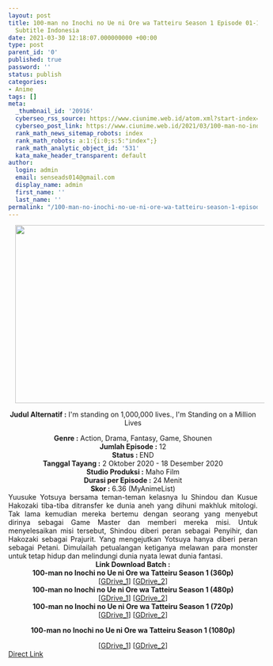 ```yaml
---
layout: post
title: 100-man no Inochi no Ue ni Ore wa Tatteiru Season 1 Episode 01-12 END [Batch]
  Subtitle Indonesia
date: 2021-03-30 12:18:07.000000000 +00:00
type: post
parent_id: '0'
published: true
password: ''
status: publish
categories:
- Anime
tags: []
meta:
  _thumbnail_id: '20916'
  cyberseo_rss_source: https://www.ciunime.web.id/atom.xml?start-index=151&max-results=150
  cyberseo_post_link: https://www.ciunime.web.id/2021/03/100-man-no-inochi-no-ue-ni-ore-wa.html
  rank_math_news_sitemap_robots: index
  rank_math_robots: a:1:{i:0;s:5:"index";}
  rank_math_analytic_object_id: '531'
  kata_make_header_transparent: default
author:
  login: admin
  email: senseads014@gmail.com
  display_name: admin
  first_name: ''
  last_name: ''
permalink: "/100-man-no-inochi-no-ue-ni-ore-wa-tatteiru-season-1-episode-01-12-end-batch-subtitle-indonesia/"
---
```

<div style="text-align: center;">
<div style="text-align: left;">
<div class="separator" style="clear: both; text-align: center;"></div>
</div>
<div class="separator" style="clear: both; text-align: center;"><a href="https://1.bp.blogspot.com/-suzNrkLqg9I/X3fsO5t4bdI/AAAAAAAAeTQ/fvbfDG4QCngtwaJxJlOmjecPXnsvpRq3ACLcBGAsYHQ/s1280/100-man%2Bno%2BInochi%2Bno%2BUe%2Bni%2BOre%2Bwa%2BTatteiru.jpg" style="margin-left: 1em; margin-right: 1em;"><img border="0" data-original-height="720" data-original-width="1280" height="360" src="{{ site.baseurl }}/assets/2021/03/100-man%2Bno%2BInochi%2Bno%2BUe%2Bni%2BOre%2Bwa%2BTatteiru.jpg" width="640" /></a></div>
<p><b>Judul</b><b><b> Alternatif</b> :</b> I'm standing on 1,000,000 lives.,&nbsp;I'm Standing on a Million Lives</div>
<div style="text-align: center;"><b><b>Genre :</b></b> Action, Drama, Fantasy, Game,&nbsp;Shounen</div>
<div style="text-align: center;"><b>Jumlah Episode :</b> 12<br /><b>Status : </b>END<br /><b>Tanggal Tayang :</b> 2 Oktober 2020&nbsp;- 18 Desember 2020<br /><b>Studio Produksi :</b> Maho Film<br /><b>Durasi per Episode :</b> 24 Menit</div>
<div style="text-align: center;"><b>Skor :</b> 6.36 (MyAnimeList)</div>
<div style="text-align: center;"></div>
<div style="text-align: justify;">Yuusuke Yotsuya bersama teman-teman kelasnya Iu Shindou dan Kusue Hakozaki tiba-tiba ditransfer ke dunia aneh yang dihuni makhluk mitologi. Tak lama kemudian mereka bertemu dengan seorang yang menyebut dirinya sebagai Game Master dan memberi mereka misi. Untuk menyelesaikan misi tersebut, Shindou diberi peran sebagai Penyihir, dan Hakozaki sebagai Prajurit. Yang mengejutkan Yotsuya hanya diberi peran sebagai Petani. Dimulailah petualangan ketiganya melawan para monster untuk tetap hidup dan melindungi dunia nyata lewat dunia fantasi.</div>
<div style="text-align: justify;"></div>
<div style="text-align: justify;"></div>
<div style="text-align: center;">
<div><b>Link Download Batch :</b></div>
<div>
<div><b>100-man no Inochi no Ue ni Ore wa Tatteiru&nbsp;Season 1&nbsp;(360p)</b></div>
</div>
<div>[<a href="https://drive.google.com/uc?id=1_q3zMU3RAtQ8FNgsjDYTqapHoKj35nMB" target="_blank" rel="noopener">GDrive_1</a>] [<a href="https://drive.google.com/uc?export=download&amp;id=1UINaM6PYti5RgJs767T0iY8ueKSHoH8l" target="_blank" rel="noopener">GDrive_2</a>]</div>
<div></div>
<div><b>100-man no Inochi no Ue ni Ore wa Tatteiru&nbsp;Season 1&nbsp;(480p)</b></div>
<div>[<a href="https://drive.google.com/uc?id=18V49j7gO8TKGa1VRVCCh6BwFb-9-xB47" target="_blank" rel="noopener">GDrive_1</a>] [<a href="https://drive.google.com/uc?export=download&amp;id=1JkOSudrYNiBpfQGAJBYLjSH1vk2EHxyN" target="_blank" rel="noopener">GDrive_2</a>]</div>
<div></div>
<div><b>100-man no Inochi no Ue ni Ore wa Tatteiru&nbsp;Season 1&nbsp;(720p)</b></div>
<div>[<a href="https://drive.google.com/uc?id=1GIVXa4Dd9MML5xjUwFFkKQmBfFAFqvdP" target="_blank" rel="noopener">GDrive_1</a>] [<a href="https://drive.google.com/uc?export=download&amp;id=1pl--cepq5yJFM874Q_QIaiu3ohw3FFlt" target="_blank" rel="noopener">GDrive_2</a>]</p>
<p><b>100-man no Inochi no Ue ni Ore wa Tatteiru&nbsp;Season 1 (1080p)</b></div>
<div>[<a href="https://drive.google.com/uc?id=1Mlv_tG7aBfDbrG3I5_XOF09qQdz3RKxR" target="_blank" rel="noopener">GDrive_1</a>] [<a href="https://drive.google.com/uc?export=download&amp;id=1nmds4_kRA6FQswus0L2InsPpzr7Jk-yX" target="_blank" rel="noopener">GDrive_2</a>]</div>
</div>
<div style="text-align: center;"></div>
<link rel="stylesheet" href="https://cdnjs.cloudflare.com/ajax/libs/font-awesome/4.7.0/css/font-awesome.min.css" />
<div class="divbtn"> <a href="https://handymansurrender.com/fihup8buzv?key=94550f7ce39444073321dde3b8782f97" class="btn"><i class="fa fa-download"></i> Direct Link</a> </div>
